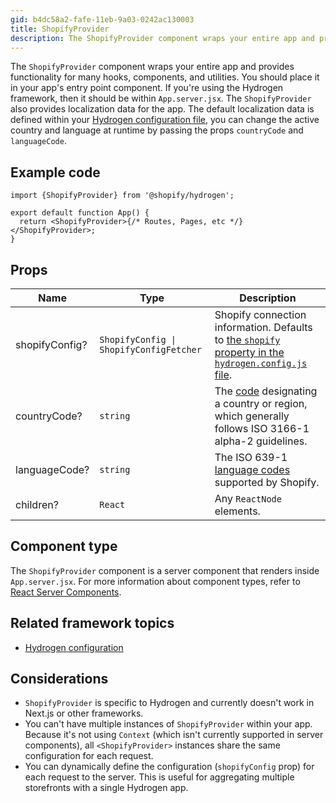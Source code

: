 ```yaml
---
gid: b4dc58a2-fafe-11eb-9a03-0242ac130003
title: ShopifyProvider
description: The ShopifyProvider component wraps your entire app and provides support for hooks.
---
```


The `ShopifyProvider` component wraps your entire app and provides functionality for many hooks, components, and utilities. You should place it in your app's entry point component. If you're using the Hydrogen framework, then it should be within `App.server.jsx`. The `ShopifyProvider` also provides localization data for the app. The default localization data is defined within your [Hydrogen configuration file](https://shopify.dev/custom-storefronts/hydrogen/framework/hydrogen-config), you can change the active country and language at runtime by passing the props `countryCode` and `languageCode`.

## Example code

```tsx
import {ShopifyProvider} from '@shopify/hydrogen';

export default function App() {
  return <ShopifyProvider>{/* Routes, Pages, etc */}</ShopifyProvider>;
}
```

## Props

| Name           | Type                                                   | Description                                                                                                                                                                       |
| -------------- | ------------------------------------------------------ | --------------------------------------------------------------------------------------------------------------------------------------------------------------------------------- |
| shopifyConfig? | <code>ShopifyConfig &#124; ShopifyConfigFetcher</code> | Shopify connection information. Defaults to [the `shopify` property in the `hydrogen.config.js` file](https://shopify.dev/custom-storefronts/hydrogen/framework/hydrogen-config). |
| countryCode?   | <code>string</code>                                    | The [code](https://shopify.dev/api/storefront/latest/enums/CountryCode) designating a country or region, which generally follows ISO 3166-1 alpha-2 guidelines.                   |
| languageCode?  | <code>string</code>                                    | The ISO 639-1 [language codes](https://shopify.dev/api/storefront/latest/enums/LanguageCode) supported by Shopify.                                                                |
| children?      | <code>React</code>                                     | Any `ReactNode` elements.                                                                                                                                                         |

## Component type

The `ShopifyProvider` component is a server component that renders inside `App.server.jsx`. For more information about component types, refer to [React Server Components](https://shopify.dev/custom-storefronts/hydrogen/framework/react-server-components).

## Related framework topics

- [Hydrogen configuration](https://shopify.dev/custom-storefronts/hydrogen/framework/hydrogen-config)

## Considerations

- `ShopifyProvider` is specific to Hydrogen and currently doesn't work in Next.js or other frameworks.
- You can't have multiple instances of `ShopifyProvider` within your app. Because it's not using `Context` (which isn't currently supported in server components), all `<ShopifyProvider>` instances share the same configuration for each request.
- You can dynamically define the configuration (`shopifyConfig` prop) for each request to the server. This is useful for aggregating multiple storefronts with a single Hydrogen app.
